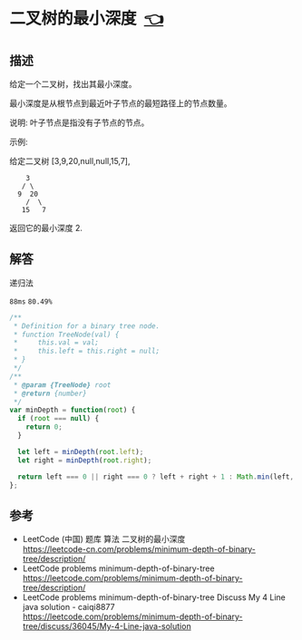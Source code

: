 # <a id="minimumDepthOfBinaryTree"></a>二叉树的最小深度&nbsp;&nbsp;[:point_left:][readme.problemSet.algorithm.minimumDepthOfBinaryTree] #

## 描述 ##

给定一个二叉树，找出其最小深度。

最小深度是从根节点到最近叶子节点的最短路径上的节点数量。

说明: 叶子节点是指没有子节点的节点。

示例:

给定二叉树 [3,9,20,null,null,15,7],

```
    3
   / \
  9  20
    /  \
   15   7
```

返回它的最小深度  2.

## 解答 ##

递归法

`88ms` `80.49%`

```javascript
/**
 * Definition for a binary tree node.
 * function TreeNode(val) {
 *     this.val = val;
 *     this.left = this.right = null;
 * }
 */
/**
 * @param {TreeNode} root
 * @return {number}
 */
var minDepth = function(root) {
  if (root === null) {
    return 0;
  }

  let left = minDepth(root.left);
  let right = minDepth(root.right);

  return left === 0 || right === 0 ? left + right + 1 : Math.min(left, right) + 1;
};
```

## 参考 ##

* LeetCode (中国) 题库 算法 二叉树的最小深度  
  <https://leetcode-cn.com/problems/minimum-depth-of-binary-tree/description/>
* LeetCode problems minimum-depth-of-binary-tree  
  <https://leetcode.com/problems/minimum-depth-of-binary-tree/description/>
* LeetCode problems minimum-depth-of-binary-tree Discuss My 4 Line java solution - caiqi8877  
  <https://leetcode.com/problems/minimum-depth-of-binary-tree/discuss/36045/My-4-Line-java-solution>

<!-- 链接 开始 -->
[readme.problemSet.algorithm.minimumDepthOfBinaryTree]: ../../README.md#problemSet.algorithm.minimumDepthOfBinaryTree "README"
<!-- 链接 结束 -->